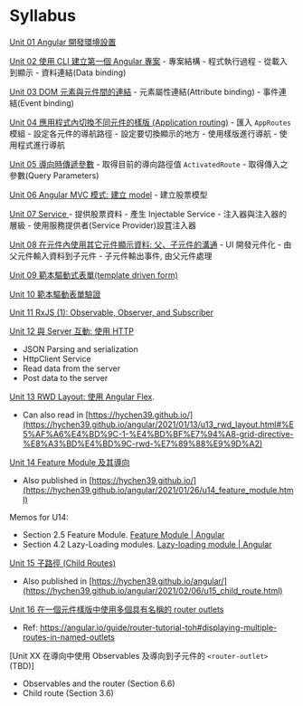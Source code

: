 
# Syllabus

[Unit 01 Angular 開發環境設置](./u01-dev_env_setup.md)

[Unit 02 使用 CLI 建立第一個 Angular 專案](./u02-first_project.md)
    - 專案結構
    - 程式執行過程 - 從載入到顯示
    - 資料連結(Data binding)

[Unit 03 DOM 元素與元件間的連結](./u03-data_binding.md)
    - 元素屬性連結(Attribute binding)
    - 事件連結(Event binding)
  

[Unit 04 應用程式內切換不同元件的樣版 (Application routing)](./u04-app_routing.md)
    - 匯入 `AppRoutes` 模組
    - 設定各元件的導航路徑
    - 設定要切換顯示的地方
    - 使用樣版進行導航
    - 使用程式進行導航


[Unit 05 導向時傳遞參數](./u05-app_routing_param.md)
    - 取得目前的導向路徑值 `ActivatedRoute`
    - 取得傳入之參數(Query Parameters)


[Unit 06 Angular MVC 模式: 建立 model](./u06-domain_model_class.md)
    - 建立股票模型

[Unit 07 Service ](./u07-service.md)
    - 提供股票資料
    - 產生 Injectable Service
    - 注入器與注入器的層級
    - 使用服務提供者(Service Provider)設罝注入器


[Unit 08 在元件內使用其它元件顯示資料: 父、子元件的溝通](./08-components_inputs_outputs.md)
    - UI 開發元件化
    - 由父元件輸入資料到子元件
    - 子元件輸出事件, 由父元件處理



[Unit 09 範本驅動式表單(template driven form)](./u09-template_driven_form.md)


[Unit 10 範本驅動表單驗證](./u10-form_validation.md)

[Unit 11 RxJS (1): Observable, Observer, and Subscriber](./u11_Rxjs.md)

[Unit 12 與 Server 互動: 使用 HTTP ](./u12_http_service.md)
- JSON Parsing and serialization
- HttpClient Service
- Read data from the server
- Post data to the server

[Unit 13 RWD Layout: 使用 Angular Flex](./u13_rwd_layout.md).
- Can also read in [https://hychen39.github.io/](https://hychen39.github.io/angular/2021/01/13/u13_rwd_layout.html#%E5%AF%A6%E4%BD%9C-1-%E4%BD%BF%E7%94%A8-grid-directive-%E8%A3%BD%E4%BD%9C-rwd-%E7%89%88%E9%9D%A2)

[Unit 14 Feature Module 及其導向](./u14_feature_module.md)
- Also published in [https://hychen39.github.io/](https://hychen39.github.io/angular/2021/01/26/u14_feature_module.html)

Memos for U14:
- Section 2.5 Feature Module. [Feature Module | Angular](https://angular.tw/guide/feature-modules)
- Section 4.2 Lazy-Loading modules. [Lazy-loading module | Angular](https://angular.tw/guide/lazy-loading-ngmodules)

[Unit 15 子路徑 (Child Routes)](./u15_child_route.md)
- Also published in [https://hychen39.github.io/angular/](https://hychen39.github.io/angular/2021/02/06/u15_child_route.html)


[Unit 16 在一個元件樣版中使用多個具有名稱的 router outlets](./u16_multiple_router_outlet.md)
- Ref: https://angular.io/guide/router-tutorial-toh#displaying-multiple-routes-in-named-outlets

[Unit XX 在導向中使用 Observables 及導向到子元件的 `<router-outlet>` (TBD)]
- Observables and the router (Section 6.6)
- Child route (Section 3.6)


